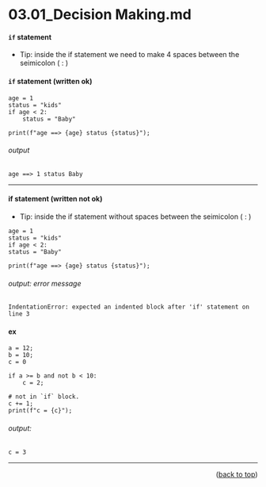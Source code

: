 <a name="topage"></a>

# 03.01_Decision Making.md 


#### `if` statement

* Tip: inside the if statement we need to make 4 spaces between the seimicolon ( : )

#### `if` statement (written ok)
```
age = 1
status = "kids"
if age < 2:
    status = "Baby"

print(f"age ==> {age} status {status}");
```

###### output
```
age ==> 1 status Baby
```

----

#### if statement (written not ok)

* Tip: inside the if statement without spaces between the seimicolon ( : )

```
age = 1
status = "kids"
if age < 2:
status = "Baby"

print(f"age ==> {age} status {status}");
```

###### output: error message
```
IndentationError: expected an indented block after 'if' statement on line 3
```

#### ex

```
a = 12;
b = 10;
c = 0

if a >= b and not b < 10:
    c = 2;

# not in `if` block.
c += 1;
print(f"c = {c}");
```

###### output: 

```
c = 3
```


----

<p align="right">(<a href="#topage">back to top</a>)</p>
<br/>
